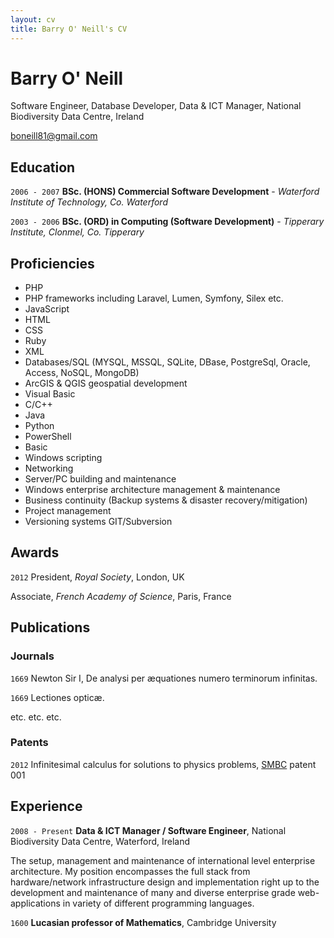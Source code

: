 ```yaml
---
layout: cv
title: Barry O' Neill's CV
---
```

# Barry O' Neill
Software Engineer, Database Developer, Data & ICT Manager, National Biodiversity Data Centre, Ireland

<div id="webaddress">
<a href="boneill81@gmail.com">boneill81@gmail.com</a>
</div>

## Education

`2006 - 2007`
__BSc. (HONS) Commercial Software Development__ - *Waterford Institute of Technology, Co. Waterford*

`2003 - 2006`
__BSc. (ORD) in Computing (Software Development)__ - *Tipperary Institute, Clonmel, Co. Tipperary*


## Proficiencies

- PHP
- PHP frameworks including Laravel, Lumen, Symfony, Silex etc.
- JavaScript
- HTML
- CSS
- Ruby
- XML
- Databases/SQL (MYSQL, MSSQL, SQLite, DBase, PostgreSql, Oracle, Access, NoSQL, MongoDB)
- ArcGIS & QGIS geospatial development
- Visual Basic
- C/C++
- Java
- Python
- PowerShell
- Basic
- Windows scripting
- Networking
- Server/PC building and maintenance
- Windows enterprise architecture management & maintenance
- Business continuity (Backup systems & disaster recovery/mitigation)
- Project management
- Versioning systems GIT/Subversion



## Awards

`2012`
President, *Royal Society*, London, UK

Associate, *French Academy of Science*, Paris, France



## Publications

<!-- A list is also available [online](http://scholar.google.co.uk/citations?user=LTOTl0YAAAAJ) -->

### Journals

`1669`
Newton Sir I, De analysi per æquationes numero terminorum infinitas. 

`1669`
Lectiones opticæ.

etc. etc. etc.

### Patents

`2012`
Infinitesimal calculus for solutions to physics problems, [SMBC](http://www.techdirt.com/articles/20121011/09312820678/if-patents-had-been-around-time-newton.shtml) patent 001


## Experience

`2008 - Present`
__Data & ICT Manager / Software Engineer__, National Biodiversity Data Centre, Waterford, Ireland

The setup, management and maintenance of international level enterprise architecture. My position encompasses the full stack from hardware/network infrastructure design and implementation right up to the development and maintenance of many and diverse enterprise grade web-applications in variety of different programming languages.

`1600`
__Lucasian professor of Mathematics__, Cambridge University



<!-- ### Footer

Last updated: May 2013 -->


